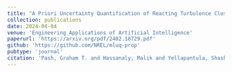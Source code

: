 ```yaml
---
title: "A Priori Uncertainty Quantification of Reacting Turbulence Closure Models using Bayesian Neural Networks"
collection: publications
date: 2024-04-04
venue: 'Engineering Applications of Artificial Intelligence'
paperurl: 'https://arxiv.org/pdf/2402.18729.pdf'
github: 'https://github.com/NREL/mluq-prop'
pubtype: 'journal'
citation: 'Pash, Graham T. and Hassanaly, Malik and Yellapantula, Shashank. &quot;A Priori Uncertainty Quantification of Reacting Turbulence Closure Models using Bayesian Neural Networks.&quot; <i>Engineering Applications of Artificial Intelligence</i>, 2025.'
---
```

